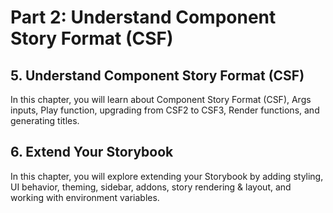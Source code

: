 # Part 2: Understand Component Story Format (CSF)

## 5. Understand Component Story Format (CSF)
In this chapter, you will learn about Component Story Format (CSF), Args inputs, Play function, upgrading from CSF2 to CSF3, Render functions, and generating titles.

## 6. Extend Your Storybook
In this chapter, you will explore extending your Storybook by adding styling, UI behavior, theming, sidebar, addons, story rendering & layout, and working with environment variables.
